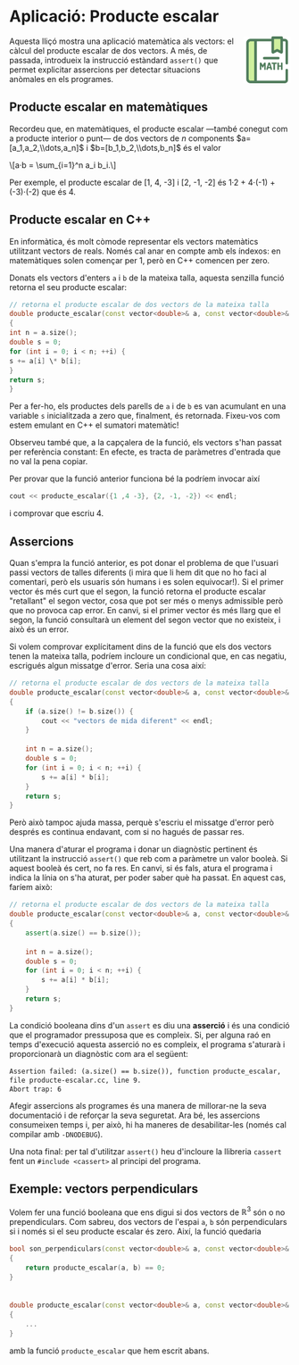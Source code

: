 # Aplicació: Producte escalar

<img src='././producte-escalar.png' style='height: 6em; float: right; margin: 0 0 1em 1em;'/>

Aquesta lliçó mostra una aplicació matemàtica
als vectors: el càlcul del producte escalar de dos
vectors. A més, de passada, introdueix la instrucció
estàndard `assert()` que permet explicitar assercions
per detectar situacions anòmales en els programes.

## Producte escalar en matemàtiques

Recordeu que, en matemàtiques, el producte escalar —també conegut com a producte
interior o punt— de dos vectors de $n$ components $a=[a_1,a_2,\\dots,a_n]$
i $b=[b_1,b_2,\\dots,b_n]$ és el valor

\\[a·b = \\sum_{i=1}^n a_i b_i.\\]

Per exemple, el producte escalar de [1, 4, -3] i [2, -1, -2] és
1·2 + 4·(-1) + (-3)·(-2) que és 4.

## Producte escalar en C++

En informàtica, és molt còmode representar els vectors matemàtics utilitzant
vectors de reals. Només cal anar en compte amb els índexos: en matemàtiques solen
començar per 1, però en C++ comencen per zero.

Donats els vectors d'enters `a` i `b` de la mateixa talla,
aquesta senzilla funció retorna el seu producte escalar:

```c++
// retorna el producte escalar de dos vectors de la mateixa talla
double producte_escalar(const vector<double>& a, const vector<double>& b)
{
int n = a.size();
double s = 0;
for (int i = 0; i < n; ++i) {
s += a[i] \* b[i];
}
return s;
}

```

Per a fer-ho, els productes dels parells de `a` i de `b` es van acumulant
en una variable `s` inicialitzada a zero que, finalment, és retornada.
Fixeu-vos com estem emulant en C++ el sumatori matemàtic!

Observeu també que, a la capçalera de la funció, els vectors s'han passat per
referència constant: En efecte, es tracta de paràmetres d'entrada que
no val la pena copiar.

Per provar que la funció anterior funciona bé la podríem invocar així

```c++
cout << producte_escalar({1 ,4 -3}, {2, -1, -2}) << endl;
```

i comprovar que escriu 4.

## Assercions

Quan s'empra la funció anterior, es pot donar el problema de que l'usuari passi
vectors de talles diferents (i mira que li hem dit que no ho faci al comentari,
però els usuaris són humans i es solen equivocar!). Si el primer vector és més
curt que el segon, la funció retorna el producte escalar "retallant" el segon
vector, cosa que pot ser més o menys admissible però que no provoca cap error.
En canvi, si el primer vector és més llarg que el segon, la funció consultarà un
element del segon vector que no existeix, i això és un error.

Si volem comprovar explícitament dins de la funció que els dos vectors tenen la
mateixa talla, podríem incloure un condicional que, en cas negatiu, escrigués
algun missatge d'error. Seria una cosa així:

```c++
// retorna el producte escalar de dos vectors de la mateixa talla
double producte_escalar(const vector<double>& a, const vector<double>& b)
{
    if (a.size() != b.size()) {
        cout << "vectors de mida diferent" << endl;
    }

    int n = a.size();
	double s = 0;
	for (int i = 0; i < n; ++i) {
		s += a[i] * b[i];
	}
	return s;
}
```

Però això tampoc ajuda massa, perquè s'escriu el missatge d'error però després
es continua endavant, com si no hagués de passar res.

Una manera d'aturar el programa i donar un diagnòstic pertinent és
utilitzant la instrucció `assert()` que reb com a paràmetre un valor booleà. Si
aquest booleà és cert, no fa res. En canvi, si és fals, atura el programa i
indica la línia on s'ha aturat, per poder saber què ha passat. En aquest cas,
faríem això:

```c++
// retorna el producte escalar de dos vectors de la mateixa talla
double producte_escalar(const vector<double>& a, const vector<double>& b)
{
    assert(a.size() == b.size());

    int n = a.size();
	double s = 0;
	for (int i = 0; i < n; ++i) {
		s += a[i] * b[i];
	}
	return s;
}
```

La condició booleana dins d'un `assert` es diu una **asserció** i és
una condició que el programador pressuposa que es compleix. Si, per alguna raó
en temps d'execució aquesta asserció no es compleix, el programa s'aturarà
i proporcionarà un diagnòstic com ara el següent:

```c++text
Assertion failed: (a.size() == b.size()), function producte_escalar, file producte-escalar.cc, line 9.
Abort trap: 6
```

Afegir assercions als programes és una manera de millorar-ne la seva
documentació i de reforçar la seva seguretat. Ara bé, les assercions
consumeixen temps i, per això, hi ha maneres de desabilitar-les
(només cal compilar amb `-DNODEBUG`).

Una nota final: per tal d'utilitzar `assert()` heu d'incloure la llibreria
`cassert` fent un `#include <cassert>` al principi del programa.

## Exemple: vectors perpendiculars

Volem fer una funció booleana que ens digui si dos vectors de $\mathbb{R}^3$
són o no prependiculars. Com sabreu, dos vectors de l'espai `a`, `b` són
perpendiculars si i només si el seu producte escalar és zero. Així, la funció quedaria

```c++
bool son_perpendiculars(const vector<double>& a, const vector<double>& b)
{
    return producte_escalar(a, b) == 0;
}


double producte_escalar(const vector<double>& a, const vector<double>& b)
{
    ...
}
```

amb la funció `producte_escalar` que hem escrit abans.

<Autors autors="rafah jpetit"/>
